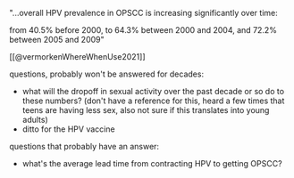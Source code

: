 "...overall HPV prevalence in OPSCC is increasing significantly over time: 

from 40.5% before 2000, 
to 64.3% between 2000 and 2004, 
and 72.2% between 2005 and 2009"

[[@vermorkenWhereWhenUse2021]]

questions, probably won't be answered for decades:
- what will the dropoff in sexual activity over the past decade or so do to these numbers? (don't have a reference for this, heard a few times that teens are having less sex, also not sure if this translates into young adults)
- ditto for the HPV vaccine

questions that probably have an answer:
- what's the average lead time from contracting HPV to getting OPSCC?